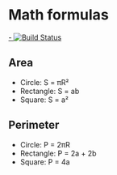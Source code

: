 # Math formulas
[- ![Build Status](https://github.com/egorstar555/geometric_lib/actions/workflows/main.yml/badge.svg)](https://github.com/egorstar555/geometric_lib/actions/workflows/main.yml)

## Area
- Circle: S = πR²
- Rectangle: S = ab
- Square: S = a²

## Perimeter
- Circle: P = 2πR
- Rectangle: P = 2a + 2b
- Square: P = 4a
